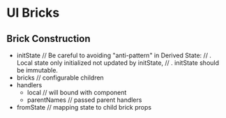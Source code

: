 # UI Bricks

## Brick Construction

- initState // Be careful to avoiding "anti-pattern" in Derived State:
  // . Local state only initialized not updated by initState,
  // . initState should be immutable.
- bricks // configurable children
- handlers
  - local // will bound with component
  - parentNames // passed parent handlers
- fromState // mapping state to child brick props
